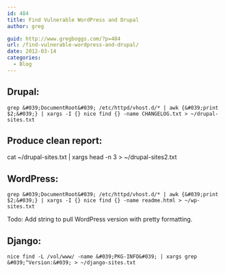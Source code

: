 ```yaml
---
id: 484
title: Find Vulnerable WordPress and Drupal
author: greg

guid: http://www.gregboggs.com/?p=484
url: /find-vulnerable-wordpress-and-drupal/
date: 2012-03-14
categories:
  - Blog
---
```

## Drupal:

`grep &#039;DocumentRoot&#039; /etc/httpd/vhost.d/* | awk {&#039;print $2;&#039;} | xargs -I {} nice find {} -name CHANGELOG.txt > ~/drupal-sites.txt`

## Produce clean report:

cat ~/drupal-sites.txt | xargs head -n 3 > ~/drupal-sites2.txt

## WordPress:

`grep &#039;DocumentRoot&#039; /etc/httpd/vhost.d/* | awk {&#039;print $2;&#039;} | xargs -I {} nice find {} -name readme.html > ~/wp-sites.txt`

Todo: Add string to pull WordPress version with pretty formatting.

## Django:

     
    nice find -L /vol/www/ -name &#039;PKG-INFO&#039; | xargs grep &#039;^Version:&#039; > ~/django-sites.txt